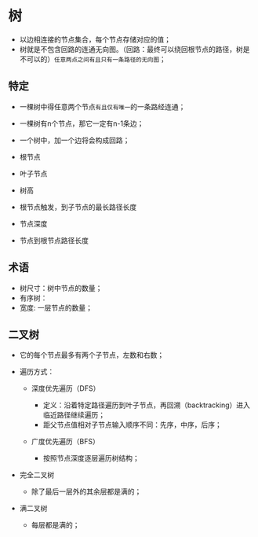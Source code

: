 # 树

* 以边相连接的节点集合，每个节点存储对应的值；
* 树就是不包含回路的连通无向图。（回路：最终可以绕回根节点的路径，树是不可以的）`任意两点之间有且只有一条路径的无向图`；

## 特定

* 一棵树中得任意两个节点`有且仅有唯一`的一条路经连通；
* 一棵树有n个节点，那它一定有n-1条边；
* 一个树中，加一个边将会构成回路；

* 根节点

* 叶子节点

* 树高

* 根节点触发，到子节点的最长路径长度

* 节点深度

* 节点到根节点路径长度

## 术语

* 树尺寸：树中节点的数量；
* 有序树：
* 宽度: 一层节点的数量；


## 二叉树

* 它的每个节点最多有两个子节点，左数和右数；

* 遍历方式：
  + 深度优先遍历（DFS）
    - 定义：沿着特定路径遍历到叶子节点，再回溯（backtracking）进入临近路径继续遍历；
    - 距父节点值相对子节点输入顺序不同：先序，中序，后序；

  + 广度优先遍历（BFS）
    - 按照节点深度逐层遍历树结构；

* 完全二叉树
  - 除了最后一层外的其余层都是满的；


* 满二叉树
  - 每层都是满的；
